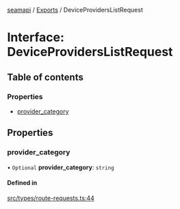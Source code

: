 [seamapi](../README.md) / [Exports](../modules.md) / DeviceProvidersListRequest

# Interface: DeviceProvidersListRequest

## Table of contents

### Properties

- [provider\_category](DeviceProvidersListRequest.md#provider_category)

## Properties

### provider\_category

• `Optional` **provider\_category**: `string`

#### Defined in

[src/types/route-requests.ts:44](https://github.com/seamapi/javascript/blob/main/src/types/route-requests.ts#L44)

